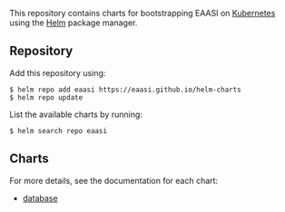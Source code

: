 This repository contains charts for bootstrapping EAASI on [Kubernetes](https://kubernetes.io/)
using the [Helm](https://helm.sh) package manager.

## Repository

Add this repository using:
```console
$ helm repo add eaasi https://eaasi.github.io/helm-charts
$ helm repo update
```

List the available charts by running:
```console
$ helm search repo eaasi
```

## Charts

For more details, see the documentation for each chart:

- [database](https://github.com/eaasi/helm-charts/blob/main/charts/database/README.md)
